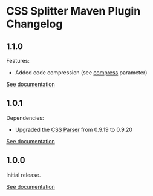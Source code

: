 # CSS Splitter Maven Plugin Changelog

## 1.1.0
Features:
* Added code compression (see [compress](http://css-splitter-maven-plugin.projects.gabrys.biz/LATEST/split-mojo.html#compress) parameter)

[See documentation](http://css-splitter-maven-plugin.projects.gabrys.biz/LATEST/)

## 1.0.1
Dependencies:
* Upgraded the [CSS Parser](http://cssparser.sourceforge.net/) from 0.9.19 to 0.9.20

[See documentation](http://css-splitter-maven-plugin.projects.gabrys.biz/1.0.1/)

## 1.0.0
Initial release.

[See documentation](http://css-splitter-maven-plugin.projects.gabrys.biz/1.0.0/)